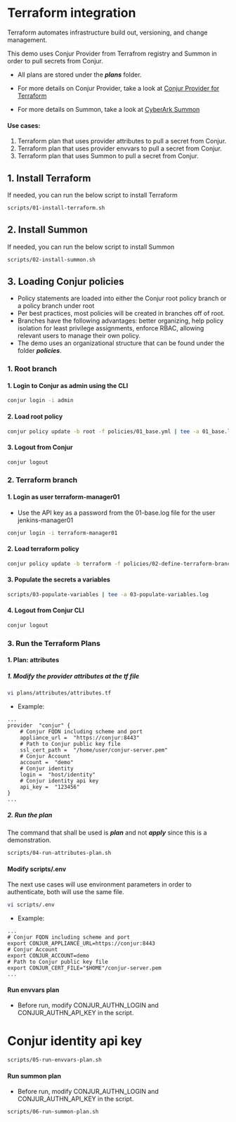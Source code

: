 # Terraform integration

Terraform automates infrastructure build out, versioning, and change management. 

This demo uses Conjur Provider from Terrafrom registry and Summon in order to pull secrets from Conjur.

- All plans are stored under the ***plans*** folder.

- For more details on Conjur Provider, take a look at [Conjur Provider for Terraform](https://registry.terraform.io/providers/cyberark/conjur/latest/docs)

- For more details on Summon, take a look at [CyberArk Summon](https://cyberark.github.io/summon/)

#### Use cases:
1. Terraform plan that uses provider attributes to pull a secret from Conjur.
2. Terraform plan that uses provider envvars to pull a secret from Conjur.
3. Terraform plan that uses Summon to pull a secret from Conjur.

## 1. Install Terraform
If needed, you can run the below script to install Terraform
```bash
scripts/01-install-terraform.sh
```

## 2. Install Summon
If needed, you can run the below script to install Summon
```bash
scripts/02-install-summon.sh
```

## 3. Loading Conjur policies
- Policy statements are loaded into either the Conjur  root policy branch or a policy branch under root
- Per best practices, most policies will be created in branches off of root. 
- Branches have the following advantages: better organizing, help policy isolation for least privilege assignments, enforce RBAC, allowing relevant users to manage their own policy.
- The demo uses an organizational structure that can be found under the folder ***policies***.
### 1. Root branch
#### 1. Login to Conjur as admin using the CLI
```bash
conjur login -i admin
```
#### 2. Load root policy
```bash
conjur policy update -b root -f policies/01_base.yml | tee -a 01_base.log
```
#### 3. Logout from Conjur
```Bash
conjur logout
```
### 2. Terraform branch
#### 1. Login as user terraform-manager01
- Use the API key as a password from the 01-base.log file for the user jenkins-manager01
```bash
conjur login -i terraform-manager01
```
#### 2. Load terraform policy
```bash
conjur policy update -b terraform -f policies/02-define-terraform-branch.yml | tee -a 02-define-terraform-branch.log
```
#### 3. Populate the secrets a variables
```Bash
scripts/03-populate-variables | tee -a 03-populate-variables.log
```
#### 4. Logout from Conjur CLI
```Bash
conjur logout
```
### 3. Run the Terraform Plans
#### 1. Plan: attributes
##### 1. Modify the provider attributes at the tf file 
```bash
vi plans/attributes/attributes.tf
```
- Example:
```properties
...
provider  "conjur" {
	# Conjur FQDN including scheme and port
	appliance_url =  "https://conjur:8443"
	# Path to Conjur public key file
	ssl_cert_path =  "/home/user/conjur-server.pem"
	# Conjur Account
	account =  "demo"
	# Conjur identity
	login =  "host/identity"
	# Conjur identity api key
	api_key =  "123456"
}
...
```
##### 2. Run the plan
The command that shall be used is ***plan*** and not ***apply*** since this is a demonstration.
```bash
scripts/04-run-attributes-plan.sh
```
#### Modify scripts/.env
The next use cases will use environment parameters in order to authenticate, both will use the same file.
```bash
vi scripts/.env
```
- Example:
```properties
...
# Conjur FQDN including scheme and port
export CONJUR_APPLIANCE_URL=https://conjur:8443
# Conjur Account
export CONJUR_ACCOUNT=demo
# Path to Conjur public key file
export CONJUR_CERT_FILE="$HOME"/conjur-server.pem
...
```
#### Run envvars plan
- Before run, modify CONJUR_AUTHN_LOGIN and CONJUR_AUTHN_API_KEY in the script.
# Conjur identity api key
```bash
scripts/05-run-envvars-plan.sh
```
#### Run summon plan
- Before run, modify CONJUR_AUTHN_LOGIN and CONJUR_AUTHN_API_KEY in the script.
```bash
scripts/06-run-summon-plan.sh
```
